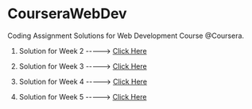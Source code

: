 # CourseraWebDev
Coding Assignment Solutions for Web Development Course @Coursera.

1. Solution for Week 2 -----> [Click Here](https://ks2412.github.io/CourseraWebDev/Week_2/)

2. Solution for Week 3 -----> [Click Here](https://ks2412.github.io/CourseraWebDev/Week_3/)

3. Solution for Week 4 -----> [Click Here](https://ks2412.github.io/CourseraWebDev/Week_4/)

4. Solution for Week 5 -----> [Click Here](https://ks2412.github.io/CourseraWebDev/Week_5/)
